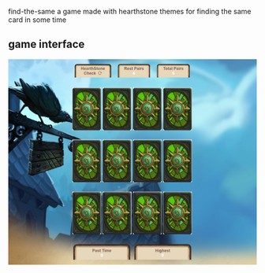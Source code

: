 find-the-same
a game made with hearthstone themes for finding the same card in some time
## game interface
![](https://github.com/yuzhongyuan93/find-the-same/blob/master/src/assets/interface.png)
